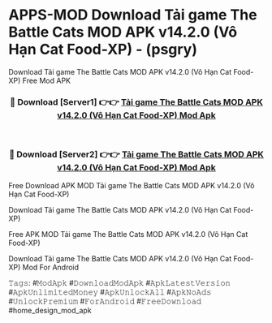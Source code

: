 # APPS-MOD Download Tải game The Battle Cats MOD APK v14.2.0 (Vô Hạn Cat Food-XP) - (psgry)
Download Tải game The Battle Cats MOD APK v14.2.0 (Vô Hạn Cat Food-XP) Free Mod APK

<div align="center">
<h3>🔴 Download [Server1] 👉👉 <a href="https://apk-comot.site?title=Tải_game_The_Battle_Cats_MOD_APK_v14.2.0_(Vô_Hạn_Cat_Food-XP)">Tải game The Battle Cats MOD APK v14.2.0 (Vô Hạn Cat Food-XP) Mod Apk</a></h3><br>

<h3>🔴 Download [Server2] 👉👉 <a href="https://apk-comot.site?title=Tải_game_The_Battle_Cats_MOD_APK_v14.2.0_(Vô_Hạn_Cat_Food-XP)">Tải game The Battle Cats MOD APK v14.2.0 (Vô Hạn Cat Food-XP) Mod Apk</a></h3>
</div>


Free Download APK MOD Tải game The Battle Cats MOD APK v14.2.0 (Vô Hạn Cat Food-XP)

Download Tải game The Battle Cats MOD APK v14.2.0 (Vô Hạn Cat Food-XP) 

Free APK MOD Tải game The Battle Cats MOD APK v14.2.0 (Vô Hạn Cat Food-XP) 

Download Tải game The Battle Cats MOD APK v14.2.0 (Vô Hạn Cat Food-XP) Mod For Android

𝚃𝚊𝚐𝚜: #𝙼𝚘𝚍𝙰𝚙𝚔 #𝙳𝚘𝚠𝚗𝚕𝚘𝚊𝚍𝙼𝚘𝚍𝙰𝚙𝚔 #𝙰𝚙𝚔𝙻𝚊𝚝𝚎𝚜𝚝𝚅𝚎𝚛𝚜𝚒𝚘𝚗 #𝙰𝚙𝚔𝚄𝚗𝚕𝚒𝚖𝚒𝚝𝚎𝚍𝙼𝚘𝚗𝚎𝚢 #𝙰𝚙𝚔𝚄𝚗𝚕𝚘𝚌𝚔𝙰𝚕𝚕 #𝙰𝚙𝚔𝙽𝚘𝙰𝚍𝚜 #𝚄𝚗𝚕𝚘𝚌𝚔𝙿𝚛𝚎𝚖𝚒𝚞𝚖 #𝙵𝚘𝚛𝙰𝚗𝚍𝚛𝚘𝚒𝚍 #𝙵𝚛𝚎𝚎𝙳𝚘𝚠𝚗𝚕𝚘𝚊𝚍 #home_design_mod_apk